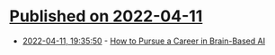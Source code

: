 # [Published on 2022-04-11](index.md)

* [2022-04-11, 19:35:50](https://news.ycombinator.com/item?id=30993653) - [How to Pursue a Career in Brain-Based AI](https://numenta.com/blog/2022/04/11/how-to-pursue-career-in-brain-based-ai)
